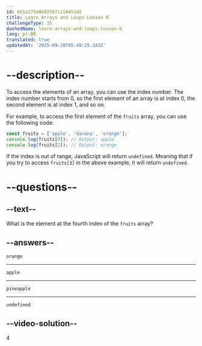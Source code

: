 ```yaml
---
id: 661e27568602567c118451d2
title: Learn Arrays and Loops Lesson B
challengeType: 15
dashedName: learn-arrays-and-loops-lesson-b
lang: pt-BR
translated: true
updatedAt: '2025-09-29T05:49:25.343Z'
---
```

# --description--

To access the elements of an array, you can use the index number. The index number starts from 0, so the first element of an array is at index 0, the second element is at index 1, and so on.

For example, to access the first element of the `fruits` array, you can use the following code:

```javascript
const fruits = ['apple', 'banana', 'orange'];
console.log(fruits[0]); // Output: apple
console.log(fruits[2]); // Output: orange
```

If the index is out of range, JavaScript will return `undefined`. Meaning that if you try to access `fruits[3]` in the above example, it will return `undefined`.


# --questions--

## --text--

What is the element at the fourth index of the `fruits` array?

## --answers--

`orange`

---

`apple`

---

`pineapple`

---

`undefined`

## --video-solution--

4
